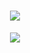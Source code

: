 <h1 align="center"> <a href="https://sunguoqi.com/"> <img src="https://readme-typing-svg.herokuapp.com/?lines=UtopianCoding同学祝您今天愉快!&center=true&size=27"> </a> </h1>


<div align="center">
<img src="https://metrics.lecoq.io/UtopianCoding?template=classic&config.timezone=Asia%2FShanghai">
</div>



